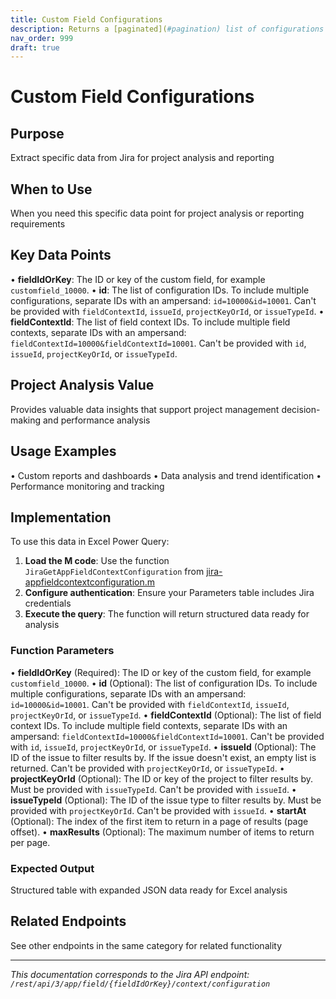 ```yaml
---
title: Custom Field Configurations
description: Returns a [paginated](#pagination) list of configurations for a custom field of a [type](https://developer.atlassian.com/platform/forge/manifest-refer...
nav_order: 999
draft: true
---
```


# Custom Field Configurations

## Purpose
Extract specific data from Jira for project analysis and reporting

## When to Use
When you need this specific data point for project analysis or reporting requirements

## Key Data Points
• **fieldIdOrKey**: The ID or key of the custom field, for example `customfield_10000`.
• **id**: The list of configuration IDs. To include multiple configurations, separate IDs with an ampersand: `id=10000&id=10001`. Can't be provided with `fieldContextId`, `issueId`, `projectKeyOrId`, or `issueTypeId`.
• **fieldContextId**: The list of field context IDs. To include multiple field contexts, separate IDs with an ampersand: `fieldContextId=10000&fieldContextId=10001`. Can't be provided with `id`, `issueId`, `projectKeyOrId`, or `issueTypeId`.

## Project Analysis Value
Provides valuable data insights that support project management decision-making and performance analysis

## Usage Examples
• Custom reports and dashboards
• Data analysis and trend identification
• Performance monitoring and tracking

## Implementation
To use this data in Excel Power Query:

1. **Load the M code**: Use the function `JiraGetAppFieldContextConfiguration` from [jira-appfieldcontextconfiguration.m](../assets/jira-appfieldcontextconfiguration.m)
2. **Configure authentication**: Ensure your Parameters table includes Jira credentials
3. **Execute the query**: The function will return structured data ready for analysis

### Function Parameters
• **fieldIdOrKey** (Required): The ID or key of the custom field, for example `customfield_10000`.
• **id** (Optional): The list of configuration IDs. To include multiple configurations, separate IDs with an ampersand: `id=10000&id=10001`. Can't be provided with `fieldContextId`, `issueId`, `projectKeyOrId`, or `issueTypeId`.
• **fieldContextId** (Optional): The list of field context IDs. To include multiple field contexts, separate IDs with an ampersand: `fieldContextId=10000&fieldContextId=10001`. Can't be provided with `id`, `issueId`, `projectKeyOrId`, or `issueTypeId`.
• **issueId** (Optional): The ID of the issue to filter results by. If the issue doesn't exist, an empty list is returned. Can't be provided with `projectKeyOrId`, or `issueTypeId`.
• **projectKeyOrId** (Optional): The ID or key of the project to filter results by. Must be provided with `issueTypeId`. Can't be provided with `issueId`.
• **issueTypeId** (Optional): The ID of the issue type to filter results by. Must be provided with `projectKeyOrId`. Can't be provided with `issueId`.
• **startAt** (Optional): The index of the first item to return in a page of results (page offset).
• **maxResults** (Optional): The maximum number of items to return per page.

### Expected Output
Structured table with expanded JSON data ready for Excel analysis

## Related Endpoints
See other endpoints in the same category for related functionality

---
*This documentation corresponds to the Jira API endpoint: `/rest/api/3/app/field/{fieldIdOrKey}/context/configuration`*
